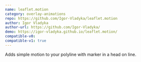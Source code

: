 ```yaml
---
name: leaflet.motion
category: overlay-animations
repo: https://github.com/Igor-Vladyka/leaflet.motion
author: Igor Vladyka
author-url: https://github.com/Igor-Vladyka/
demo: https://igor-vladyka.github.io/leaflet.motion/
compatible-v0:
compatible-v1: true
---
```


Adds simple motion to your polyline with marker in a head on line.
